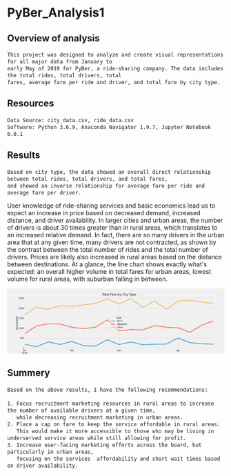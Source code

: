 # PyBer_Analysis1

## Overview of analysis
    This project was designed to analyze and create visual representations for all major data from January to
    early May of 2019 for PyBer, a ride-sharing company. The data includes the total rides, total drivers, total 
    fares, average fare per ride and driver, and total fare by city type.

## Resources
    Data Source: city_data.csv, ride_data.csv
    Software: Python 3.6.9, Anaconda Navigator 1.9.7, Jupyter Notebook 6.0.1

## Results
    Based on city type, the data showed an overall direct relationship between total rides, total drivers, and total fares, 
    and showed an inverse relationship for average fare per ride and average fare per driver.
    
   
   

   User knowledge of ride-sharing services and basic economics lead us to expect an increase in price based on decreased demand, increased distance, and driver        availability. In larger cities and urban areas, the number of drivers is about 30 times greater than in rural areas, which translates to an increased relative      demand. In fact, there are so many drivers in the urban area that at any given time, many drivers are not contracted, as shown by the contrast between the total    number of rides and the total number of drivers. Prices are likely also increased in rural areas based on the distance between destinations. At a glance, the        line chart shows exactly what's expected: an overall higher volume in total fares for urban areas, lowest volume for rural areas, with suburban falling in          between.
   
   
![Challenge Plot](/analysis/Chellenge.png)


## Summery
    Based on the above results, I have the following recommendations:

    1. Focus recruitment marketing resources in rural areas to increase the number of available drivers at a given time, 
       while decreasing recruitment marketing in urban areas.
    2. Place a cap on fare to keep the service affordable in rural areas. 
       This would make it more accessible to those who may be living in underserved service areas while still allowing for profit. 
    3. Increase user-facing marketing efforts across the board, but particularly in urban areas, 
       focusing on the services  affordability and short wait times based on driver availability.
